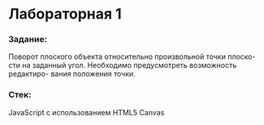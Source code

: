 # Лабораторная 1
### Задание: 
Поворот плоского объекта относительно произвольной точки плоско- сти на заданный угол. Необходимо предусмотреть возможность редактиро- вания положения точки.

### Cтек:
JavaScript с использованием HTML5 Canvas
